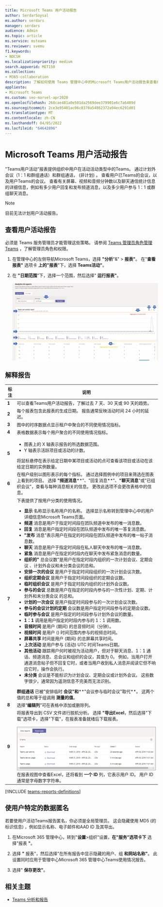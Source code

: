 ```yaml
---
title: Microsoft Teams 用户活动报告
author: SerdarSoysal
ms.author: serdars
manager: serdars
audience: Admin
ms.topic: article
ms.service: msteams
ms.reviewer: svemu
f1.keywords:
- NOCSH
ms.localizationpriority: medium
search.appverid: MET150
ms.collection:
- M365-collaboration
description: 了解如何使用 Teams 管理中心中的Microsoft Teams用户活动报告来查看组织中用户如何使用Teams。
appliesto:
- Microsoft Teams
ms.custom: seo-marvel-apr2020
ms.openlocfilehash: 268cae481a0e501da2569dee379901e6c7a6489d
ms.sourcegitcommit: 2ce3e95401ac06c0370a54862372a94ec6291d01
ms.translationtype: MT
ms.contentlocale: zh-CN
ms.lasthandoff: 04/05/2022
ms.locfileid: "64642896"
---
```

# <a name="microsoft-teams-user-activity-report"></a>Microsoft Teams 用户活动报告

"Teams用户活动"报表提供组织中用户在活动活动类型中的Teams。 通过计划外会议（1：1 和群组通话）和群组通话， (非计划) 。 查看用户已Teams的会议，以及用户Teams的会议。 查看有关屏幕、视频和音频分钟数以及聊天通信统计信息的详细信息，例如有多少用户回复和发布频道消息，以及多少用户参与 1：1 或群组聊天消息。

> [!NOTE]
> 目前无法计划用户活动报告。

## <a name="view-the-user-activity-report"></a>查看用户活动报告

必须是 Teams 服务管理员才能管理这些策略。 请参阅 [Teams 管理员角色管理 Teams](../using-admin-roles.md) ，了解管理员角色和权限。

1. 在管理中心的左侧导航Microsoft Teams，选择 **"分析**"&" > **报表"**。 在"**查看报表"** 选项卡 **上的"报表**"下，选择 **Teams活动"**。
2. 在 **"日期范围**"下，选择一个范围，然后选择" **运行报表"**。

    ![屏幕截图：Teams管理中心中的用户活动Teams标注。](../media/teams-reports-user-activity-with-callouts.png "屏幕截图：Teams管理中心中的用户活动Teams标注")

## <a name="interpret-the-report"></a>解释报告

| 标注 |说明  |
|--------|-------------|
|**1**   |可以查看Teams用户活动报告，了解过去 7 天、30 天或 90 天的趋势。 |
|**2**   |每个报表包含此报表的生成日期。 报告通常反映活动时间 24 小时的延迟。 |
|**3**   |图中的时序数据点显示租户中聚合的不同使用情况指标。 |
|**4**   |表格数据表示每个用户聚合的不同使用情况指标。 |
|**5**   |<ul><li>图表上的 X 轴表示报告的所选数据范围。</li> <li> Y 轴表示活跃项目或活动的计数。</li> </ul>将鼠标悬停在表示给定日期中某项目或活动的点可查看该项目或活动在该给定日期的实例数量。|
|**6**   | 在租户级别以图形表示的每个指标。 通过选择图例中的项目来筛选在图表上看到的项目。 选择 **"频道消息****"、"回复消息**"、**"聊天消息**"或"已组织会议"，查看与每种消息相关的信息。 更改此选项不会更改表格中的信息。 |
|**7**   |下表提供了按用户分类的使用情况。   <ul><li>**显示** 名称显示名称用户的名称。 选择显示名称转到管理中心中的用户详细信息Microsoft Teams页面。</li><li>**频道** 消息是用户于指定时间段在团队频道中发布的唯一消息数。</li><li>**回复** 消息是用户指定时间段在团队频道中发布的唯一答复消息数。</li> <li>**"发布** 消息"表示用户在指定的时间段在团队频道中发布的唯一帖子消息数。</li><li>**聊天** 消息是用户于指定时间段在私人聊天中发布的唯一消息数。</li><li>**紧急** 消息是用户在指定的时段内在聊天中发布紧急消息的数量。</li><li>**组织的"** 总会议数"是用户在指定时段内组织的一次计划会议、定期会议 <em></em>、计划外会议和未分类会议的总和。</li><li>**安排一次的会议** 是用户于指定时间段组织的一次计划会议次数。</li><li>**组织定期会议** 是用户于指定时间段组织的定期会议数。</li><li>**临时组织会议** 是用户于指定时段内组织的计划外会议数。</li><li>**参与的会议** 总数是用户在指定的时段内参与的一次性计划、定期、计划外和未分类会议 <em></em>的总和。</li><li>**计划的一次会议** 是用户指定时间段参与的一次计划会议次数。</li><li>**参与的会议计划的定期** 会议数是用户指定时间段参与的定期会议数。</li><li>**临时参与会议** 是用户指定的时间段参与计划外会议的数量。</li><li>**1：1** 调用是用户指定的时段内参与的 1：1 调用数。</li><li>**音频时间** 是用户 (期间) 的总音频时间（分钟）。</li><li>**视频时间** 是用户 () 时间范围内参与的视频总时间。</li><li>**屏幕共享** 时间是用户 (期间) 的总屏幕共享时间。</li>  <li>**上次活动** 是用户参与 (活动) UTC 时间Teams日期。</li><li>**其他活动** 跟踪用户何时被视为活动用户，但对于聊天消息、1：1 通话、频道消息、总会议和组织的会议，其值为 0。 例如，当用户打开通道消息帖子但不回复它时，或者当用户收到私人消息并阅读它但不响应它时，操作会执行。</li> <li>**未分类** 会议是不能标识为计划会议、定期会议或计划外会议。 这些数字很少，通常因为遥测信息不完美而无法识别。</li> </ul>**群组通话** 已被"安排临时 **会议"和****"会议参与临时会议"取代**。 这两个值的总和等于组调用 **测量的值**。
|**8**   |选择“**编辑列**”可在表格中添加或删除列。 |
|**9**   |将报表导出到 CSV 文件进行脱机分析。 选择 **"导出Excel**，然后选择"下载"选项卡，选择"下载"，在报表准备就绪后下载报表。<br><br>![显示要下载的导出报表的"下载"选项卡的屏幕截图。](../media/teams-reports-export-to-csv.png) <br>在报表视图中查看Excel，还将看到 **一个 ID** 列，它表示用户 ID。 用户 ID 通常是字母数字字符串。 |

[!INCLUDE [teams-reports-definitions](../includes/teams-reports-definitions.md)]

## <a name="make-the-user-specific-data-anonymous"></a>使用户特定的数据匿名

若要使用户活动Teams报告匿名，你必须是全局管理员。 这会隐藏使用 MD5 (的标识信息) ，例如显示名称、电子邮件和AAD ID 及其导出。

1. 在Microsoft 365 管理中心，转到"**设置**\>组织"设置，**在"服务"选项卡下** 选择"报表 **"**。
    
2. 选择 **"** 报表"，然后选择"在所有报告中显示隐藏的用户、组 **和网站名称"**。 此设置同时应用于管理中心Microsoft 365 管理中心Teams使用情况报告。
  
3. 选择" **保存更改"**。

## <a name="related-topics"></a>相关主题

- [Teams 分析和报告](teams-reporting-reference.md)

